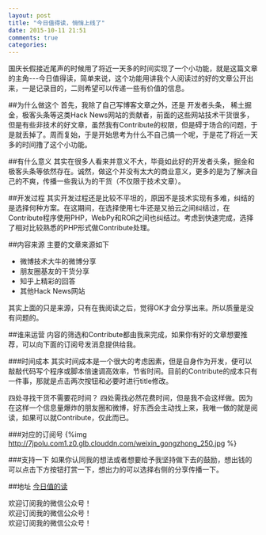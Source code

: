 ```yaml
---
layout: post
title: "今日值得读，悄悄上线了"
date: 2015-10-11 21:51
comments: true
categories: 
---
```

国庆长假接近尾声的时候用了将近一天多的时间实现了一个小功能，就是这篇文章的主角---今日值得读，简单来说，这个功能用讲我个人阅读过的好的文章公开出来，一是记录目的，二则希望可以传递一些有价值的信息。
<!--more-->
##为什么做这个
首先，我除了自己写博客文章之外，还是 开发者头条， 稀土掘金，极客头条等这类Hack News网站的贡献者，前面的这些网站技术干货很多，但是有些非技术的好文章，虽然我有Contribute的权限，但是碍于场合的问题，于是就丢掉了。周而复始，于是开始思考为什么不自己搞一个呢，于是花了将近一天多的时间撸了这个小功能。

##有什么意义
其实在很多人看来并意义不大，毕竟如此好的开发者头条，掘金和极客头条等依然存在。诚然，做这个并没有太大的商业意义，更多的是为了解决自己的不爽，传播一些我认为的干货（不仅限于技术文章）。

##开发过程
其实开发过程还是比较不平坦的，原因不是技术实现有多难，纠结的是选择何种方案。在这期间，在选择使用七牛还是又拍云之间纠结过，在Contribute程序使用PHP，WebPy和ROR之间也纠结过。考虑到快速完成，选择了相对比较熟悉的PHP形式做Contribute处理。

##内容来源
主要的文章来源如下
  
  * 微博技术大牛的微博分享
  * 朋友圈基友的干货分享
  * 知乎上精彩的回答
  * 其他Hack News网站

其实上面的只是来源，只有在我阅读之后，觉得OK才会分享出来。所以质量是没有问题的。

##谁来运营
内容的筛选和Contribute都由我来完成，如果你有好的文章想要推荐，可以向下面的订阅号发消息提供给我。

###时间成本
其实时间成本是一个很大的考虑因素，但是自身作为开发，便可以敲敲代码写个程序或脚本倍速调高效率，节省时间。目前的Contribute的成本只有一件事，那就是点击两次按钮和必要时进行title修改。

四处寻找干货不需要花时间？ 四处需找必然花费时间，但是我不会这样做。因为在这样一个信息量爆炸的朋友圈和微博，好东西会主动找上来，我唯一做的就是阅读，如果可以就Contribute，仅此而已。

###对应的订阅号
{%img http://7jpolu.com1.z0.glb.clouddn.com/weixin_gongzhong_250.jpg %}

###支持一下
如果你认同我的想法或者想要给予我坚持做下去的鼓励，想出钱的可以点击下方按钮打赏一下，想出力的可以选择右侧的分享传播一下。

##地址
[今日值的读](http://droidyue.com/read/?from=post)

欢迎订阅我的微信公众号！  
欢迎订阅我的微信公众号！  
欢迎订阅我的微信公众号！
